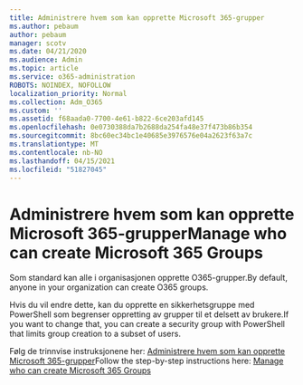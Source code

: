 ```yaml
---
title: Administrere hvem som kan opprette Microsoft 365-grupper
ms.author: pebaum
author: pebaum
manager: scotv
ms.date: 04/21/2020
ms.audience: Admin
ms.topic: article
ms.service: o365-administration
ROBOTS: NOINDEX, NOFOLLOW
localization_priority: Normal
ms.collection: Adm_O365
ms.custom: ''
ms.assetid: f68aada0-7700-4e61-b822-6ce203afd145
ms.openlocfilehash: 0e0730388da7b2688da254fa48e37f473b86b354
ms.sourcegitcommit: 8bc60ec34bc1e40685e3976576e04a2623f63a7c
ms.translationtype: MT
ms.contentlocale: nb-NO
ms.lasthandoff: 04/15/2021
ms.locfileid: "51827045"
---
```

# <a name="manage-who-can-create-microsoft-365-groups"></a><span data-ttu-id="131da-102">Administrere hvem som kan opprette Microsoft 365-grupper</span><span class="sxs-lookup"><span data-stu-id="131da-102">Manage who can create Microsoft 365 Groups</span></span>

<span data-ttu-id="131da-103">Som standard kan alle i organisasjonen opprette O365-grupper.</span><span class="sxs-lookup"><span data-stu-id="131da-103">By default, anyone in your organization can create O365 groups.</span></span>
  
<span data-ttu-id="131da-104">Hvis du vil endre dette, kan du opprette en sikkerhetsgruppe med PowerShell som begrenser oppretting av grupper til et delsett av brukere.</span><span class="sxs-lookup"><span data-stu-id="131da-104">If you want to change that, you can create a security group with PowerShell that limits group creation to a subset of users.</span></span>
  
<span data-ttu-id="131da-105">Følg de trinnvise instruksjonene her: [Administrere hvem som kan opprette Microsoft 365-grupper](https://docs.microsoft.com/microsoft-365/admin/create-groups/manage-creation-of-groups)</span><span class="sxs-lookup"><span data-stu-id="131da-105">Follow the step-by-step instructions here: [Manage who can create Microsoft 365 Groups](https://docs.microsoft.com/microsoft-365/admin/create-groups/manage-creation-of-groups)</span></span>
  

